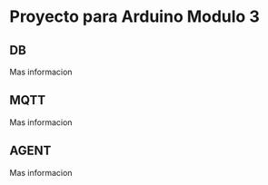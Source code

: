 # Proyecto para Arduino Modulo 3

## DB

Mas informacion

## MQTT

Mas informacion

## AGENT

Mas informacion
